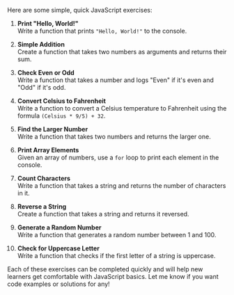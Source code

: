 Here are some simple, quick JavaScript exercises:

1. **Print "Hello, World!"**  
   Write a function that prints `"Hello, World!"` to the console.

2. **Simple Addition**  
   Create a function that takes two numbers as arguments and returns their sum.

3. **Check Even or Odd**  
   Write a function that takes a number and logs "Even" if it's even and "Odd" if it's odd.

4. **Convert Celsius to Fahrenheit**  
   Write a function to convert a Celsius temperature to Fahrenheit using the formula `(Celsius * 9/5) + 32`.

5. **Find the Larger Number**  
   Write a function that takes two numbers and returns the larger one.

6. **Print Array Elements**  
   Given an array of numbers, use a `for` loop to print each element in the console.

7. **Count Characters**  
   Write a function that takes a string and returns the number of characters in it.

8. **Reverse a String**  
   Create a function that takes a string and returns it reversed.

9. **Generate a Random Number**  
   Write a function that generates a random number between 1 and 100.

10. **Check for Uppercase Letter**  
    Write a function that checks if the first letter of a string is uppercase.

Each of these exercises can be completed quickly and will help new learners get comfortable with JavaScript basics. Let me know if you want code examples or solutions for any!